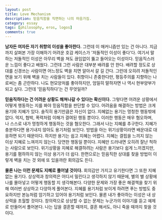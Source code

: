 ```yaml
---
layout: post
title: Love Mechanism
description: 믿음직함을 직면하는 나의 마음가짐.
category: essay
tags: [philosophy, eros, logos]
comments: true
---
```


**남자든 여자든 자기 취향의 이성을 좋아한다.** 그런데 이 매커니즘만 있는 건 아니다. 지금까지 살펴본 가장 이해하기 어려운 호감 케이스가 '저돌적인 이성이 좋다'다. 여기서 말하는 저돌적인 이성은 아무리 벽을 쳐도 끊임없이 뚫고 들어오는 이성이다. 믿음직스러운 느낌이 좋다고 배웠다. 그런데 그런 사람은 대부분 배려를 안 한다. 배려할 정도로 상대를 신경쓰는 사람이면 어느정도 벽을 치면 알아서 갈 길 간다. 그런데 오히려 저돌적인 면을 보기 위해 벽을 치는 사람들이 있다. 취향이니 존중한다만, 평등주의를 지향하는 나로써는 좀 곤란하다. 나도 현모양처를 좋아하지만, 엄밀히 말하자면 나 역시 현부양부가 되고 싶다. 그런데 '믿음직하다'는 건 무엇일까?   

**믿음직하다는 건 어려운 상황도 해쳐나갈 수 있다는 확신이다.** 그렇다면 어려운 상황에서 어떻게 행동하는 지를 봐야 믿음직함을 판단할 수 있다. 어려움을 해결하는 방법은 크게 용기와 지혜가 있다. 솔직히 용기만큼은 자신이 없다. 지혜없는 용기는 멍청한 행동밖에 없다. 억지, 협박, 폭력처럼 이해가 결여된 행동 뿐이다. 이러한 행동은 매우 혐오하며, 나 스스로 내가 멍청하게 행동하는 것을 혐오한다. 그래서 나는 지혜를 추구한다. 지혜가 충분하다면 용기내지 않아도 용기처럼 보인다. 방법을 아는 위기상황이라면 배운대로 대응하면 되기 때문이다. 하지만 용기는 쉽고 지혜는 어렵다. 지혜는 결핍을 느끼지 않는 이상 지혜로 느껴끼지 않는다. 당연한 행동일 뿐이다. 지혜만 드러내면 오히려 잘난 척하는 사람으로 보인다. 위기상황을 지혜로 해결하려는 사람은 용기보다 쉽게 느끼겠지만, 용기를 폄하하지 않는 이상 용기가 더 쉽다. 한편으로는 믿음직한 상대를 찾을 방법이 이렇게 벽을 치는 것 외에 또 있을까란 회의감도 든다.  

**물론 나는 이런 문제도 지혜로 풀어낼 것이다.** 회의감만 가지고 유기한다면 그 또한 지혜없는 용기다. 상상력과 창의력은 어디서 밀린다고 생각하지 않기 때문에, 별의 별 상황에 나를 몰아넣고 어떻게 행동할 지 생각해본다. 다양한 문제와 가장 좋은 해결책을 찾기 위해 여러번 상상하고 다양하게 풀어본다. 지혜를 용기처럼 보이게 하려면 푸는 방법도 중요하지만 본능처럼 암기하고 있어야 용기처럼 보인다. 물론 내가 좋아하는 이성은 내 상상력을 초월할 것이다. 창의력으로 상상할 수 없는 문제는 누군가의 이야기를 듣고 예제로 만들어서 풀어본다. 나는 답을 결혼할 때까지, 결혼 해서도, 아니 죽을 때까지 찾을 것이다.  
